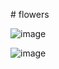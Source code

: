 #   f l o w e r s 

![image](https://github.com/vanessa-watyla/flowers/assets/131808602/405706c0-6017-42f7-afc5-1188639871ac)

![image](https://github.com/vanessa-watyla/flowers/assets/131808602/0cd7bcc9-627a-4b31-a555-e1f6a2b32e65)


 
 

